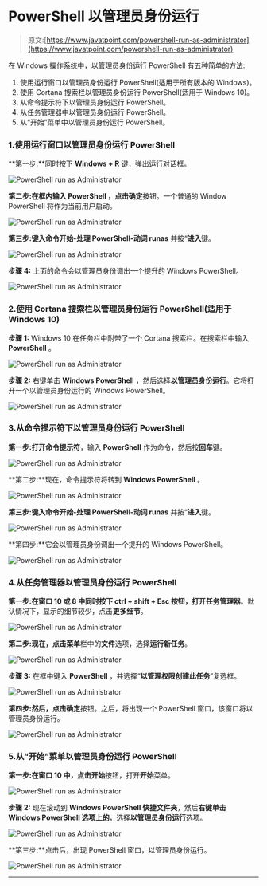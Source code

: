 # PowerShell 以管理员身份运行

> 原文:[https://www.javatpoint.com/powershell-run-as-administrator](https://www.javatpoint.com/powershell-run-as-administrator)

在 Windows 操作系统中，以管理员身份运行 PowerShell 有五种简单的方法:

1.  使用运行窗口以管理员身份运行 PowerShell(适用于所有版本的 Windows)。
2.  使用 Cortana 搜索栏以管理员身份运行 PowerShell(适用于 Windows 10)。
3.  从命令提示符下以管理员身份运行 PowerShell。
4.  从任务管理器中以管理员身份运行 PowerShell。
5.  从“开始”菜单中以管理员身份运行 PowerShell。

### 1.使用运行窗口以管理员身份运行 PowerShell

**第一步:**同时按下 **Windows + R** 键，弹出运行对话框。

![PowerShell run as Administrator](img/4e0b48708d043f89a8dec6ac6ed816b4.png)

**第二步:**在框内输入 **PowerShell** ，点击**确定**按钮。一个普通的 Window PowerShell 将作为当前用户启动。

![PowerShell run as Administrator](img/ca1f0f9c385946a8eb63525e59c371b6.png)

**第三步:**键入命令**开始-处理 PowerShell-动词 runas** 并按“**进入**键。

![PowerShell run as Administrator](img/7a13f095f0978a2b98faffa9a54c79a5.png)

**步骤 4:** 上面的命令会以管理员身份调出一个提升的 Windows PowerShell。

![PowerShell run as Administrator](img/07a76283726f88278c6efe5b8fdb31c3.png)

### 2.使用 Cortana 搜索栏以管理员身份运行 PowerShell(适用于 Windows 10)

**步骤 1:** Windows 10 在任务栏中附带了一个 Cortana 搜索栏。在搜索栏中输入 **PowerShell** 。

![PowerShell run as Administrator](img/6607fbab3cab1ab8f41f28e0e786b7cb.png)

**步骤 2:** 右键单击 **Windows PowerShell** ，然后选择**以管理员身份运行**。它将打开一个以管理员身份运行的 Windows PowerShell。

![PowerShell run as Administrator](img/de72e80418a5a0a3353bab5bc55b3ac2.png)

### 3.从命令提示符下以管理员身份运行 PowerShell

**第一步:**打开**命令提示符**，输入 **PowerShell** 作为命令，然后按**回车**键。

![PowerShell run as Administrator](img/146a8382caa9d2c7165444b3627d47b9.png)

**第二步:**现在，命令提示符将转到 **Windows PowerShell** 。

![PowerShell run as Administrator](img/59da3dbccdc82dde959cf6516cc62d62.png)

**第三步:**键入命令**开始-处理 PowerShell-动词 runas** 并按“**进入**键。

![PowerShell run as Administrator](img/1d4ce0c8d3b854e2729cac48612ebf04.png)

**第四步:**它会以管理员身份调出一个提升的 Windows PowerShell。

![PowerShell run as Administrator](img/c20d936f76635f22ff96ab8f698e338f.png)

### 4.从任务管理器以管理员身份运行 PowerShell

**第一步:**在窗口 10 或 8 中同时按下 **ctrl + shift + Esc** 按钮，打开**任务管理器**。默认情况下，显示的细节较少，点击**更多细节**。

![PowerShell run as Administrator](img/c5770ed04c9277cd93274d28ef3d7e61.png)

**第二步:**现在，点击**菜单**栏中的**文件**选项，选择**运行新任务**。

![PowerShell run as Administrator](img/df62992b6b161b0ffac9b1609df1332a.png)

**步骤 3:** 在框中键入 **PowerShell** ，并选择“**以管理权限创建此任务**”复选框。

![PowerShell run as Administrator](img/49f75c91e6a315a59717d125ffc68482.png)

**第四步:**然后，点击**确定**按钮。之后，将出现一个 PowerShell 窗口，该窗口将以管理员身份运行。

![PowerShell run as Administrator](img/e603e30e73ec1758e2c042fd2be9c887.png)

### 5.从“开始”菜单以管理员身份运行 PowerShell

**第一步:**在窗口 10 中，点击**开始**按钮，打开**开始**菜单。

![PowerShell run as Administrator](img/5a2e85dda958c887af35a714b74f51e4.png)

**步骤 2:** 现在滚动到 **Windows PowerShell 快捷文件夹**，然后**右键单击 Windows PowerShell 选项上的**，选择**以管理员身份运行**选项。

![PowerShell run as Administrator](img/f8cc13e32c2ce970deff82f2aa6de922.png)

**第三步:**点击后，出现 PowerShell 窗口，以管理员身份运行。

![PowerShell run as Administrator](img/0358eaffadb12c9d657bf38dd4088a77.png)

* * *
